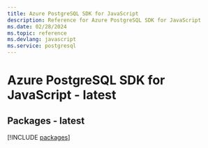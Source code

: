 ```yaml
---
title: Azure PostgreSQL SDK for JavaScript
description: Reference for Azure PostgreSQL SDK for JavaScript
ms.date: 02/28/2024
ms.topic: reference
ms.devlang: javascript
ms.service: postgresql
---
```

# Azure PostgreSQL SDK for JavaScript - latest
## Packages - latest
[!INCLUDE [packages](postgresql-index.md)]